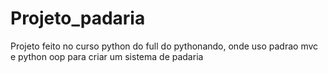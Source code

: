 # Projeto_padaria
Projeto feito no curso python do full do pythonando, onde uso padrao mvc e python oop para criar um sistema de padaria
